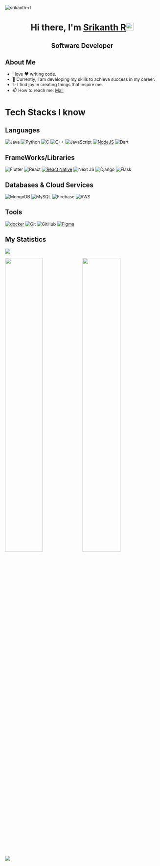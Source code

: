 <p align="left"> <img src="https://komarev.com/ghpvc/?username=srikanth-rl&label=Profile%20views&color=0e75b6&style=flat" alt="srikanth-rl" /> </p>

<div align="center">
   <h1>Hi there, I'm <a href="https://www.srikanthr.in/" target="_blank">Srikanth R</a><img src="https://media.giphy.com/media/hvRJCLFzcasrR4ia7z/giphy.gif" width="25px"> </h1>
</div>

## <p align='center'>Software Developer</p>

## About Me
- I love ❤️ writing code.
- 🌱 Currently, I am developing my skills to achieve success in my career.
- ✨ I find joy in creating things that inspire me.
- 📫 How to reach me: <a href="mailto:srikanthrl2003@gmail.com">Mail</a>

## <h1> Tech Stacks I know </h1>

## Languages
 ![Java](https://img.shields.io/badge/java-%23ED8B00.svg?style=for-the-badge&logo=java&logoColor=white)
 ![Python](https://img.shields.io/badge/python-3670A0?style=for-the-badge&logo=python&logoColor=ffdd54)
 ![C](https://img.shields.io/badge/c-%2300599C.svg?style=for-the-badge&logo=c&logoColor=white)
 ![C++](https://img.shields.io/badge/c++-%2300599C.svg?style=for-the-badge&logo=c%2B%2B&logoColor=white)
 ![JavaScript](https://img.shields.io/badge/javascript-%23323330.svg?style=for-the-badge&logo=javascript&logoColor=%23F7DF1E)
 [<img alt="NodeJS" src="https://img.shields.io/badge/node.js%20-%2343853D.svg?&style=for-the-badge&logo=node.js&logoColor=white"/>]()
 ![Dart](https://img.shields.io/badge/dart-%230175C2.svg?style=for-the-badge&logo=dart&logoColor=white)

## FrameWorks/Libraries
![Flutter](https://img.shields.io/badge/Flutter-%2302569B.svg?style=for-the-badge&logo=Flutter&logoColor=white)
![React](https://img.shields.io/badge/react-%2320232a.svg?style=for-the-badge&logo=react&logoColor=%2361DAFB)
[<img alt="React Native" src="https://img.shields.io/badge/React_Native-20232A?style=for-the-badge&logo=react&logoColor=61DAFB"/>]()
![Next JS](https://img.shields.io/badge/Next-black?style=for-the-badge&logo=next.js&logoColor=white)
![Django](https://img.shields.io/badge/django-%23092E20.svg?style=for-the-badge&logo=django&logoColor=white)
![Flask](https://img.shields.io/badge/flask-%23000.svg?style=for-the-badge&logo=flask&logoColor=white)

## Databases & Cloud Services
![MongoDB](https://img.shields.io/badge/MongoDB-%234ea94b.svg?style=for-the-badge&logo=mongodb&logoColor=white)
![MySQL](https://img.shields.io/badge/mysql-%2300f.svg?style=for-the-badge&logo=mysql&logoColor=white)
![Firebase](https://img.shields.io/badge/firebase-%23039BE5.svg?style=for-the-badge&logo=firebase)
![AWS](https://img.shields.io/badge/AWS-%23FF9900.svg?style=for-the-badge&logo=amazon-aws&logoColor=white)

## Tools
[<img alt="docker" src="https://img.shields.io/badge/Docker-2CA5E0?style=for-the-badge&logo=docker&logoColor=white"/>]()
![Git](https://img.shields.io/badge/git-%23F05033.svg?style=for-the-badge&logo=git&logoColor=white)
![GitHub](https://img.shields.io/badge/github-%23121011.svg?style=for-the-badge&logo=github&logoColor=white)
[<img alt="Figma" src="https://img.shields.io/badge/figma%20-F34423.svg?&style=for-the-badge&logo=figma&logoColor=white"/>]()

## My Statistics
  <div>
    <a href="https://github.com/srikanth-rl">
      <img src="https://github-readme-stats.vercel.app/api/top-langs/?username=srikanth-rl&hide=c&theme=dark&layout=compact&langs_count=6">
    </a>
  </div>
  <p>
    <img 
      width="49.5%" 
      src="https://github-readme-stats-git-masterrstaa-rickstaa.vercel.app/api?username=srikanth-rl&show_icons=true&hide_border=true&bg_color=0E1117&title_color=8b949e&text_color=8b949e&icon_color=26a641" 
    />
    <img 
      width="49.5%" 
      src="https://streak-stats.demolab.com/?user=srikanth-rl&hide_border=true&background=0E1117&ring=26a641&fire=26a641&currStreakNum=26a641&sideNums=26a641&currStreakLabel=8b949e&sideLabels=8b949e&dates=8b949e" 
    />
  </p>


  <img
    src="https://github-readme-activity-graph.vercel.app/graph?username=srikanth-rl&custom_title=Srikanth%20R%27s%20Contribution%20Graph&theme=github-compact&hide_border=true&area=true" 
  />
